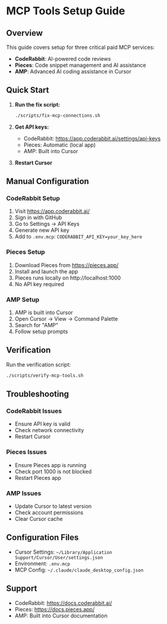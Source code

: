 # MCP Tools Setup Guide

## Overview
This guide covers setup for three critical paid MCP services:
- **CodeRabbit**: AI-powered code reviews
- **Pieces**: Code snippet management and AI assistance  
- **AMP**: Advanced AI coding assistance in Cursor

## Quick Start

1. **Run the fix script:**
   ```bash
   ./scripts/fix-mcp-connections.sh
   ```

2. **Get API keys:**
   - CodeRabbit: https://app.coderabbit.ai/settings/api-keys
   - Pieces: Automatic (local app)
   - AMP: Built into Cursor

3. **Restart Cursor**

## Manual Configuration

### CodeRabbit Setup
1. Visit https://app.coderabbit.ai/
2. Sign in with GitHub
3. Go to Settings → API Keys
4. Generate new API key
5. Add to `.env.mcp`: `CODERABBIT_API_KEY=your_key_here`

### Pieces Setup  
1. Download Pieces from https://pieces.app/
2. Install and launch the app
3. Pieces runs locally on http://localhost:1000
4. No API key required

### AMP Setup
1. AMP is built into Cursor
2. Open Cursor → View → Command Palette
3. Search for "AMP" 
4. Follow setup prompts

## Verification

Run the verification script:
```bash
./scripts/verify-mcp-tools.sh
```

## Troubleshooting

### CodeRabbit Issues
- Ensure API key is valid
- Check network connectivity
- Restart Cursor

### Pieces Issues  
- Ensure Pieces app is running
- Check port 1000 is not blocked
- Restart Pieces app

### AMP Issues
- Update Cursor to latest version
- Check account permissions
- Clear Cursor cache

## Configuration Files

- Cursor Settings: `~/Library/Application Support/Cursor/User/settings.json`
- Environment: `.env.mcp`
- MCP Config: `~/.claude/claude_desktop_config.json`

## Support

- CodeRabbit: https://docs.coderabbit.ai/
- Pieces: https://docs.pieces.app/
- AMP: Built into Cursor documentation
